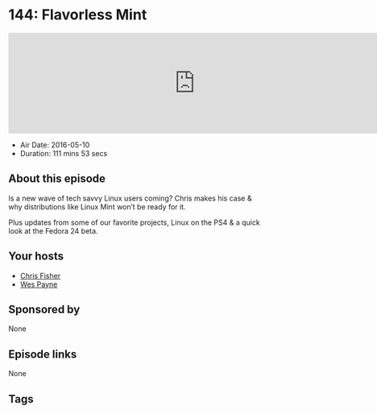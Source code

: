 # 144: Flavorless Mint

<iframe src="https://player.fireside.fm/v2/RUkczH-V+74L-BFnb?theme=dark" width="740" height="200" frameborder="0" scrolling="no"></iframe>

* Air Date: 2016-05-10
* Duration: 111 mins 53 secs

## About this episode

Is a new wave of tech savvy Linux users coming? Chris makes his case & why distributions like Linux Mint won’t be ready for it.

Plus updates from some of our favorite projects, Linux on the PS4 & a quick look at the Fedora 24 beta.

## Your hosts
* [Chris Fisher](https://linuxunplugged.com/hosts/chrislas)
* [Wes Payne](https://linuxunplugged.com/hosts/wes)

## Sponsored by

None



## Episode links

None



## Tags

